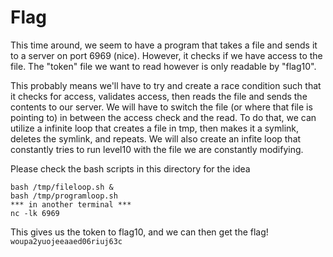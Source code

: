 # Flag

This time around, we seem to have a program that takes a file and sends it to a server on port 6969 (nice).
However, it checks if we have access to the file. The "token" file we want to read however is only readable by "flag10".

This probably means we'll have to try and create a race condition such that it checks for access, validates access, then reads the file and sends the contents to our server.
We will have to switch the file (or where that file is pointing to) in between the access check and the read. To do that, we can utilize a infinite loop that creates a file in tmp, then makes it a symlink, deletes the symlink, and repeats.
We will also create an infite loop that constantly tries to run level10 with the file we are constantly modifying.

Please check the bash scripts in this directory for the idea

```
bash /tmp/fileloop.sh &
bash /tmp/programloop.sh
*** in another terminal ***
nc -lk 6969
```

This gives us the token to flag10, and we can then get the flag!
`woupa2yuojeeaaed06riuj63c`
